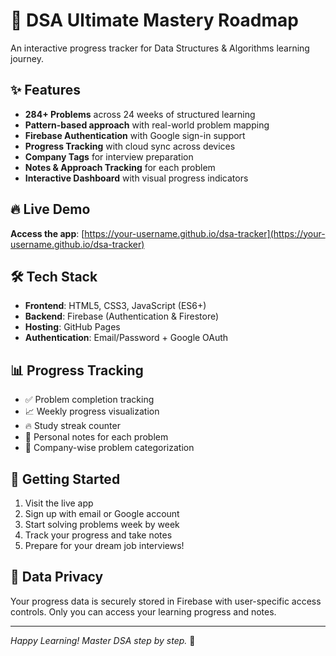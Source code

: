 # 🚀 DSA Ultimate Mastery Roadmap

An interactive progress tracker for Data Structures & Algorithms learning journey.

## ✨ Features

- **284+ Problems** across 24 weeks of structured learning
- **Pattern-based approach** with real-world problem mapping
- **Firebase Authentication** with Google sign-in support
- **Progress Tracking** with cloud sync across devices
- **Company Tags** for interview preparation
- **Notes & Approach Tracking** for each problem
- **Interactive Dashboard** with visual progress indicators

## 🔥 Live Demo

**Access the app**: [https://your-username.github.io/dsa-tracker](https://your-username.github.io/dsa-tracker)

## 🛠️ Tech Stack

- **Frontend**: HTML5, CSS3, JavaScript (ES6+)
- **Backend**: Firebase (Authentication & Firestore)
- **Hosting**: GitHub Pages
- **Authentication**: Email/Password + Google OAuth

## 📊 Progress Tracking

- ✅ Problem completion tracking
- 📈 Weekly progress visualization  
- 🔥 Study streak counter
- 📝 Personal notes for each problem
- 🏢 Company-wise problem categorization

## 🚀 Getting Started

1. Visit the live app
2. Sign up with email or Google account
3. Start solving problems week by week
4. Track your progress and take notes
5. Prepare for your dream job interviews!

## 🔐 Data Privacy

Your progress data is securely stored in Firebase with user-specific access controls. Only you can access your learning progress and notes.

---

*Happy Learning! Master DSA step by step.* 🎯 